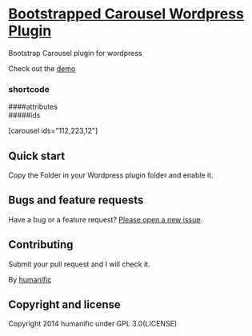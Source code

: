 # [Bootstrapped Carousel Wordpress Plugin](http://bootstrapped.humanific.com)

Bootstrap Carousel plugin for wordpress

Check out the [demo](http://bootstrapped.humanific.com) 

### shortcode

####attributes  
#####ids

  [carousel ids="112,223,12"]

## Quick start

Copy the Folder in your Wordpress plugin folder and enable it. 


## Bugs and feature requests

Have a bug or a feature request? [Please open a new issue](https://github.com/humanific/bootstrapped-carousel/issues).

## Contributing

Submit your pull request and I will check it.

By [humanific](http://humanific.com)

## Copyright and license

Copyright 2014 humanific under GPL 3.0(LICENSE)
